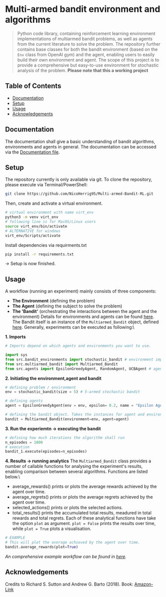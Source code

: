 # Multi-armed bandit environment and algorithms
> Python code library, containing reinforcement learning environment implementations of multiarmed bandit problems, as well as agents from the current literature to solve the problem. The repository further contains base classes for both the bandit environment (based on the `Env` class from OpenAI gym) and the agent, enabling users to easily build their own environment and agent.
> The scope of this project is to provide a comprehensive but easy-to-use environment for stochastic analysis of the problem.
> **Please note that this a working project**

## Table of Contents
* [Documentation](#documentation)
* [Setup](#setup)
* [Usage](#usage)
* [Acknowledgements](#acknowledgements)
<!-- * [License](#license) -->


## Documentation
The documentation shall give a basic understanding of bandit algorithms, environments and agents in general. The documentation can be accessed via the [Documentation file](Documentation_v1.pdf).


## Setup
The repository currently is only available via git. To clone the repository, please execute via Terminal/PowerShell:
```sh
git clone https://github.com/NicoHerrig95/Multi-armed-Bandit-RL.git
```
Then, create and activate a virtual environment.  
```sh
# virtual environment with name virt_env
python3 -m venv virt_env
# following line is for MacOS/Linux users
source virt_env/bin/activate
# ALTERNATIVE for windows
virt_env/Scripts/activate
```
Install dependencies via requirments.txt
```sh
pip install -r requirements.txt
```
-> Setup is now finished.


## Usage
A workflow (running an experiment) mainly consists of three components:
- **The Environment** (defining the problem)
- **The Agent** (defining the subject to solve the problem)
- **The 'Bandit'** (orchestrating the interactions between the agent and the environment)
Details for environments and agents can be found [here](Documentation_v1.pdf). The Bandit itself is an instance of the `Multiarmed_Bandit` object, defined [here](src/multiarmed_bandit.py). Generally, experiments can be executed as following:\


**1. Imports**
```python
# Imports depend on which agents and environments you want to use.

import sys
from src.bandit_environments import stochastic_bandit # environment import
from src.multiarmed_bandit import Multiarmed_Bandit
from src.agents import EpsilonGreedyAgent, RandomAgent, UCBAgent # agents import
```

**2. Initiating the environment,agent and bandit**
```python
# defining problem / environment
env = stochastic_bandit(size = 5) # 5-armed stochastic bandit

# defining agents
agent = EpsilonGreedyAgent(env = env, epsilon= 0.2, name = "Epsilon Agent")

# defining the bandit object. Takes the instances for agent and environment as input
bandit = Multiarmed_Bandit(environment=env, agent=agent)
```

**3. Run the experiemtn -> executing the bandit**
```python
# defining how much iterations the algorithm shall run
n_episodes = 1000 
# execution
bandit_1.execute(episodes=n_episodes) 
```

**4. Results -> running analytics**
The `Multiarmed_Bandit` class provides a number of callable functions for analysing the experiment's results, enabling comparison between several algorithms. Functions are listed below.\
- average_rewards() prints or plots the average rewards achieved by the agent over time.
- average_regrets() prints or plots the average regrets achieved by the agent over time.
- selected_actions() prints or plots the selected actions.
- total_results() prints the accumulated total results, meadured in total rewards and total regrets.
Each of these analytical functions have take the option `plot` as argument. `plot = False` prints the results over time, while `plot = True` plots a visualisation.
```python
# EXAMPLE
# This will plot the average achieved by the agent over time.
bandit.average_rewards(plot=True)
```

*An comprehensive example workflow can be found in [here](workflow_example.ipynb).*


## Acknowledgements
Credits to Richard S. Sutton and Andrew G. Barto (2018). Book: [Amazon-Link](https://www.amazon.de/-/en/Richard-S-Sutton/dp/0262039249/ref=sr_1_1?crid=1XHYMM96E466H&dib=eyJ2IjoiMSJ9.MVBhGDC2mDNtCrGRLs9ttAdjPmpi5wI8sY3XAIzI1Gmlioi8beByH4BrWHnz8C7G-tPZT50G23ly8B4UBFscgFzY2s17CUKnS4qVQY__rePu64Mh6cmqXHEf_lEY15FYgaUqjJYj5xTJXMOwtsjYMibl2il_V4xzwNq-O9BXHsaK2cVQeK-sTkfJpHIv4c9uStfs4_sZM7mIYEOttzG-cHLH3t8H7xqR2qo2OLJ8ewQ.IXuijPvrVFmPCMvoHK2nx5kOamz0W3xCr6Tk0dLkWxM&dib_tag=se&keywords=reinforcement+learning&qid=1709999088&sprefix=Reinfor%2Caps%2C122&sr=8-1)

